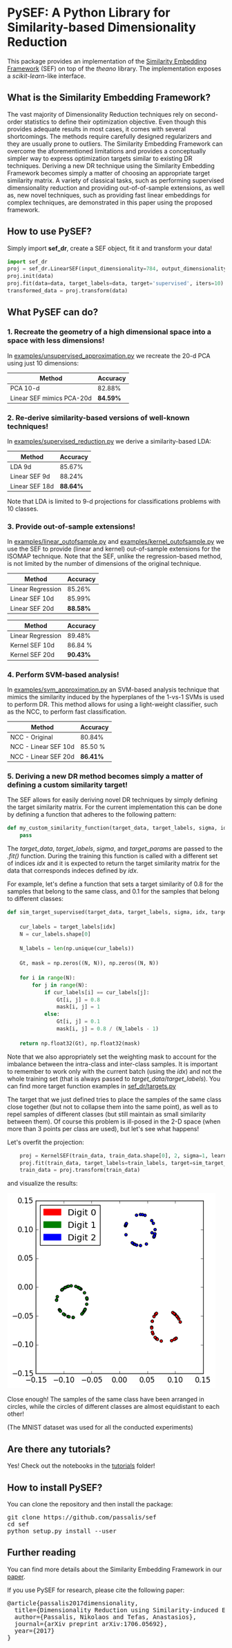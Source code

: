 # PySEF: A Python Library for Similarity-based Dimensionality Reduction
This package provides an implementation of the [Similarity Embedding Framework](https://arxiv.org/abs/1706.05692) (SEF) on top of the *theano* library. The implementation exposes a *scikit-learn*-like interface.

## What is the Similarity Embedding Framework?
The vast majority of Dimensionality Reduction techniques rely on second-order statistics to define their optimization objective. Even though this provides adequate results in most cases, it comes with several shortcomings. The methods require carefully designed regularizers and they are usually prone to outliers. The Similarity Embedding Framework can overcome the aforementioned limitations and provides a conceptually simpler way to express optimization targets similar to existing DR techniques. Deriving a new DR technique using the Similarity Embedding Framework becomes simply a matter of choosing an appropriate target similarity matrix. A variety of classical tasks, such as performing supervised dimensionality reduction and providing out-of-of-sample extensions, as well as, new novel techniques, such as providing fast linear embeddings for complex techniques, are demonstrated in this paper using the proposed framework. 

## How to use PySEF?
Simply import **sef_dr**, create a SEF object, fit it and transform your data!

```python
import sef_dr
proj = sef_dr.LinearSEF(input_dimensionality=784, output_dimensionality=9)
proj.init(data)
proj.fit(data=data, target_labels=data, target='supervised', iters=10)
transformed_data = proj.transform(data)
```

## What PySEF can do?

### 1. Recreate the geometry of a high dimensional space into a space with less dimensions!

In [examples/unsupervised_approximation.py](examples/unsupervised_approximation.py) we recreate the 20-d PCA using just 10 dimensions:

| Method     | Accuracy |
| -----------|----------|
| PCA 10-d   |  82.88%  | 
| Linear SEF mimics PCA-20d | **84.59%** | 

### 2. Re-derive similarity-based versions of well-known techniques!
In [examples/supervised_reduction.py](examples/supervised_reduction.py) we derive a similarity-based LDA:


| Method     | Accuracy |
| -----------|---------|
| LDA 9d     |  85.67%  | 
| Linear SEF 9d  | 88.24% | 
| Linear SEF 18d | **88.64%** | 

Note that LDA is limited to 9-d projections for classifications problems with 10 classes.

### 3. Provide out-of-sample extensions!
In [examples/linear_outofsample.py](examples/linear_outofsample.py) and [examples/kernel_outofsample.py](examples/kernel_outofsample.py) we use the SEF to provide (linear and kernel) out-of-sample extensions for the ISOMAP technique. Note that the SEF, unlike the regression-based method, is not limited by the number of dimensions of the original technique.


| Method     | Accuracy |
| --------|---------|
| Linear Regression |  85.26%  | 
| Linear SEF 10d | 85.99% | 
| Linear SEF 20d |  **88.58%** | 

| Method     | Accuracy |
| --------|---------|
| Linear Regression |  89.48%  | 
| Kernel SEF 10d | 86.84 % | 
| Kernel SEF 20d | **90.43%** | 

### 4. Perform SVM-based analysis!
In [examples/svm_approximation.py](examples/svm_approximation.py) an SVM-based analysis technique that mimics the similarity induced by the hyperplanes of the 1-vs-1 SVMs is used to perform DR. This method allows for using a light-weight classifier, such as the NCC, to perform fast classification.

| Method     | Accuracy |
| -----------|---------|
| NCC - Original |  80.84%  | 
| NCC - Linear SEF 10d | 85.50 % | 
| NCC - Linear SEF 20d  | **86.41%** | 

### 5. Deriving a new DR method becomes simply a matter of defining a custom similarity target!

The SEF allows for easily deriving novel DR techniques by simply defining the target similarity matrix. For the current implementation this can be done by defining a function that adheres to the following pattern:

```python
def my_custom_similarity_function(target_data, target_labels, sigma, idx, target_params):
    pass
```

The *target_data*, *target_labels*, *sigma*, and *target_params* are passed to the *.fit()* function. During the training this function is called with a different set of indices *idx* and it is expected to return the target similarity matrix for the data that corresponds indeces defined by *idx*. 

For example, let's define a function that sets a target similarity of 0.8 for the samples that belong to the same class, and 0.1 for the samples that belong to different classes:

```python
def sim_target_supervised(target_data, target_labels, sigma, idx, target_params):

    cur_labels = target_labels[idx]
    N = cur_labels.shape[0]

    N_labels = len(np.unique(cur_labels))

    Gt, mask = np.zeros((N, N)), np.zeros((N, N))

    for i in range(N):
        for j in range(N):
            if cur_labels[i] == cur_labels[j]:
                Gt[i, j] = 0.8
                mask[i, j] = 1
            else:
                Gt[i, j] = 0.1
                mask[i, j] = 0.8 / (N_labels - 1)

    return np.float32(Gt), np.float32(mask)
```

Note that we also appropriately set the weighting mask to account for the imbalance between the intra-class and inter-class samples. It is important to remember to work only with the current batch (using the *idx*) and not the whole training set (that is always passed to *target_data*/*target_labels*). You can find more target function examples in [sef_dr/targets.py](sef_dr/targets.py) 

The target that we just defined tries to place the samples of the same class close together (but not to collapse them into the same point), as well as to repel samples of different classes (but still maintain as small similarity between them). Of course this problem is ill-posed in the 2-D space (when more than 3 points per class are used), but let's see what happens!

Let's overfit the projection:

```python
    proj = KernelSEF(train_data, train_data.shape[0], 2, sigma=1, learning_rate=0.001)
    proj.fit(train_data, target_labels=train_labels, target=sim_target_supervised, iters=500, verbose=True)
    train_data = proj.transform(train_data)
```

and visualize the results:

![alt Visualization of samples!](/examples/custom_dr.png?raw=true)

Close enough! The samples of the same class have been arranged in circles, while the circles of different classes are almost equidistant to each other!


(The MNIST dataset was used for all the conducted experiments)

## Are there any tutorials?

Yes! Check out the notebooks in the [tutorials](tutorials) folder!

## How to install PySEF?

You can clone the repository and then install the package:
<pre>
git clone https://github.com/passalis/sef
cd sef
python setup.py install --user
</pre>

## Further reading

You can find more details about the Similarity Embedding Framework in our [paper](https://arxiv.org/abs/1706.05692).

If you use PySEF for research, please cite the following paper:

<pre>
@article{passalis2017dimensionality,
  title={Dimensionality Reduction using Similarity-induced Embeddings},
  author={Passalis, Nikolaos and Tefas, Anastasios},
  journal={arXiv preprint arXiv:1706.05692},
  year={2017}
}
</pre>

